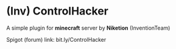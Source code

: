 (Inv) ControlHacker
===================
A simple plugin for **minecraft** server by **Niketion** (InventionTeam)

Spigot (forum) link: bit.ly/ControlHacker
